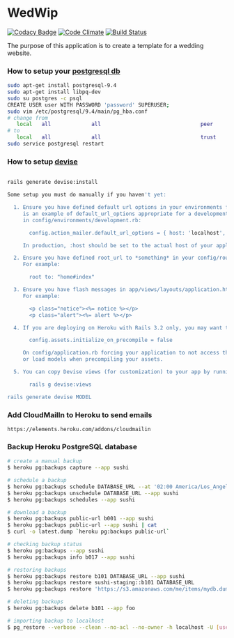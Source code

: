 # WedWip

[![Codacy Badge](https://api.codacy.com/project/badge/Grade/e997b7a95b0b4a3096d7291bfcac6ce7)](https://www.codacy.com/app/m-berlanda/wedwip?utm_source=github.com&amp;utm_medium=referral&amp;utm_content=mberlanda/wedwip&amp;utm_campaign=Badge_Grade)
[![Code Climate](https://codeclimate.com/github/mberlanda/wedwip/badges/gpa.svg)](https://codeclimate.com/github/mberlanda/wedwip)
[![Build Status](https://travis-ci.org/mberlanda/wedwip.svg?branch=master)](https://travis-ci.org/mberlanda/wedwip)

The purpose of this application is to create a template for a wedding website.

### How to setup your [postgresql db](http://www.postgresql.org/download/linux/ubuntu/)

```bash
sudo apt-get install postgresql-9.4
sudo apt-get install libpq-dev
sudo su postgres -c psql
CREATE USER user WITH PASSWORD 'password' SUPERUSER;
sudo vim /etc/postgresql/9.4/main/pg_hba.conf
# change from 
   local   all             all                                peer
# to
   local   all             all                                trust
sudo service postgresql restart
```

### How to setup [devise]()
```bash

rails generate devise:install

Some setup you must do manually if you haven't yet:

  1. Ensure you have defined default url options in your environments files. Here
     is an example of default_url_options appropriate for a development environment
     in config/environments/development.rb:

       config.action_mailer.default_url_options = { host: 'localhost', port: 3000 }

     In production, :host should be set to the actual host of your application.

  2. Ensure you have defined root_url to *something* in your config/routes.rb.
     For example:

       root to: "home#index"

  3. Ensure you have flash messages in app/views/layouts/application.html.erb.
     For example:

       <p class="notice"><%= notice %></p>
       <p class="alert"><%= alert %></p>

  4. If you are deploying on Heroku with Rails 3.2 only, you may want to set:

       config.assets.initialize_on_precompile = false

     On config/application.rb forcing your application to not access the DB
     or load models when precompiling your assets.

  5. You can copy Devise views (for customization) to your app by running:

       rails g devise:views

rails generate devise MODEL
```

### Add CloudMailIn to Heroku to send emails
```
https://elements.heroku.com/addons/cloudmailin
```

### Backup Heroku PostgreSQL database
```bash
# create a manual backup
$ heroku pg:backups capture --app sushi

# schedule a backup
$ heroku pg:backups schedule DATABASE_URL --at '02:00 America/Los_Angeles' --app sushi
$ heroku pg:backups unschedule DATABASE_URL --app sushi
$ heroku pg:backups schedules --app sushi

# download a backup
$ heroku pg:backups public-url b001 --app sushi
$ heroku pg:backups public-url --app sushi | cat
$ curl -o latest.dump `heroku pg:backups public-url`

# checking backup status
$ heroku pg:backups --app sushi
$ heroku pg:backups info b017 --app sushi

# restoring backups
$ heroku pg:backups restore b101 DATABASE_URL --app sushi
$ heroku pg:backups restore sushi-staging::b101 DATABASE_URL
$ heroku pg:backups restore 'https://s3.amazonaws.com/me/items/mydb.dump' DB_URL -a sushi

# deleting backups 
$ heroku pg:backups delete b101 --app foo

# importing backup to localhost
$ pg_restore --verbose --clean --no-acl --no-owner -h localhost -U [username] -d [dbname] wedwip_b001.dump 
```